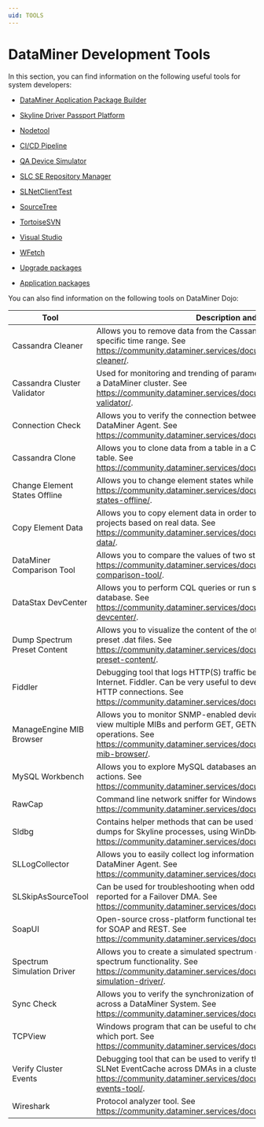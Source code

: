```yaml
---
uid: TOOLS
---
```


# DataMiner Development Tools

In this section, you can find information on the following useful tools for system developers:

- [DataMiner Application Package Builder](xref:TOODataMinerPackageBuilder#dataminer-application-package-builder)

- [Skyline Driver Passport Platform](xref:TOODriverPassportPlatform#skyline-driver-passport-platform)

- [Nodetool](xref:TOONodetool#nodetool)

- [CI/CD Pipeline](xref:TOOProtocolDevelopmentWithCICD#cicd-pipeline)

- [QA Device Simulator](xref:TOOQASNMPSimulator#qa-device-simulator)

- [SLC SE Repository Manager](xref:TOOSLCSERepositoryManager#slc-se-repository-manager)

- [SLNetClientTest](xref:TOOSLNetClientTest#slnetclienttest)

- [SourceTree](xref:TOOSourceTree#sourcetree)

- [TortoiseSVN](xref:TOOTortoiseSVN#tortoisesvn)

- [Visual Studio](xref:TOOVisualStudio#visual-studio)

- [WFetch](xref:TOOWFetch#wfetch)

- [Upgrade packages](xref:TOOUpgradePackageContent#upgrade-packages)

- [Application packages](xref:TOOApplicationPackages#application-packages)

You can also find information on the following tools on DataMiner Dojo:

| Tool                          | Description and link                                                                                                                                                                                                                                                 |
|-------------------------------|----------------------------------------------------------------------------------------------------------------------------------------------------------------------------------------------------------------------------------------------------------------------|
| Cassandra Cleaner             | Allows you to remove data from the Cassandra *timetrace* table for a specific time range. See <https://community.dataminer.services/documentation/cassandra-cleaner/>.                              |
| Cassandra Cluster Validator   | Used for monitoring and trending of parameters of the Cassandra nodes in a DataMiner cluster. See <https://community.dataminer.services/documentation/cassandra-cluster-validator/>.                                               |
| Connection Check              | Allows you to verify the connection between a client or server and a DataMiner Agent. See <https://community.dataminer.services/documentation/connection-check/>.                                                                  |
| Cassandra Clone               | Allows you to clone data from a table in a Cassandra database to another table. See <https://community.dataminer.services/documentation/cassandra-clone/>.                                                                         |
| Change Element States Offline | Allows you to change element states while a DMA is not running. See <https://community.dataminer.services/documentation/change-element-states-offline/>.                                                                           |
| Copy Element Data             | Allows you to copy element data in order to simulate problems and build projects based on real data. See <https://community.dataminer.services/documentation/copy-element-data/>.                                                  |
| DataMiner Comparison Tool     | Allows you to compare the values of two string parameters. See <https://community.dataminer.services/documentation/dataminer-comparison-tool/>.                                                                                    |
| DataStax DevCenter            | Allows you to perform CQL queries or run scripts on a Cassandra database. See <https://community.dataminer.services/documentation/datastax-devcenter/>.                                                                            |
| Dump Spectrum Preset Content  | Allows you to visualize the content of the otherwise binary spectrum preset .dat files. See <https://community.dataminer.services/documentation/dump-spectrum-preset-content/>.                                                    |
| Fiddler                       | Debugging tool that logs HTTP(S) traffic between a computer and the Internet. Fiddler. Can be very useful to develop protocols that implement HTTP connections. See <https://community.dataminer.services/documentation/fiddler/>. |
| ManageEngine MIB Browser      | Allows you to monitor SNMP-enabled devices/servers. You can load and view multiple MIBs and perform GET, GETNEXT and SET SNMP operations. See <https://community.dataminer.services/documentation/manageengine-mib-browser/>.      |
| MySQL Workbench               | Allows you to explore MySQL databases and perform administrative actions. See <https://community.dataminer.services/documentation/mysql-workbench/>.                                                                               |
| RawCap                        | Command line network sniffer for Windows that uses raw sockets. See <https://community.dataminer.services/documentation/rawcap/>.                                                                                                  |
| Sldbg                         | Contains helper methods that can be used while inspecting memory dumps for Skyline processes, using WinDbg or custom applications. See <https://community.dataminer.services/documentation/sldbg/>.                                |
| SLLogCollector                | Allows you to easily collect log information and memory dumps from a DataMiner Agent. See <https://community.dataminer.services/documentation/sllogcollector-tool/>.                                                               |
| SLSkipAsSourceTool            | Can be used for troubleshooting when odd communication behavior is reported for a Failover DMA. See <https://community.dataminer.services/documentation/slskipassourcetool/>.                                                      |
| SoapUI                        | Open-source cross-platform functional testing solution that can be used for SOAP and REST. See <https://community.dataminer.services/documentation/soapui/>.                                                                       |
| Spectrum Simulation Driver    | Allows you to create a simulated spectrum element, for example to test spectrum functionality. See <https://community.dataminer.services/documentation/spectrum-simulation-driver/>.                                               |
| Sync Check                    | Allows you to verify the synchronization of element and service files across a DataMiner System. See <https://community.dataminer.services/documentation/sync-check/>.                                                             |
| TCPView                       | Windows program that can be useful to check which process is using which port. See <https://community.dataminer.services/documentation/tcpview/>.                                                                                  |
| Verify Cluster Events         | Debugging tool that can be used to verify the state of the in-memory SLNet EventCache across DMAs in a cluster. See <https://community.dataminer.services/documentation/verify-cluster-events-tool/>.                              |
| Wireshark                     | Protocol analyzer tool. See <https://community.dataminer.services/documentation/wireshark/>.                                                                                                                                       |

